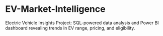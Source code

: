 # EV-Market-Intelligence
Electric Vehicle Insights Project: SQL-powered data analysis and Power BI dashboard revealing trends in EV range, pricing, and eligibility.
